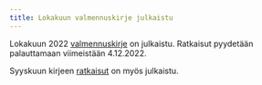```yaml
---
title: Lokakuun valmennuskirje julkaistu
---
```


Lokakuun 2022 [valmennuskirje](/valmennus/2022/kirje_2022_10.pdf) on julkaistu.
Ratkaisut pyydetään palauttamaan viimeistään 4.12.2022.

Syyskuun kirjeen [ratkaisut](/valmennus/2022/ratkaisut_2022_09.pdf) on myös julkaistu.
